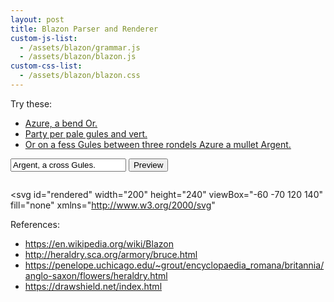 ```yaml
---
layout: post
title: Blazon Parser and Renderer
custom-js-list:
  - /assets/blazon/grammar.js
  - /assets/blazon/blazon.js
custom-css-list:
  - /assets/blazon/blazon.css
---
```


Try these:

- <a class="example" href="#">Azure, a bend Or.</a>
- <a class="example" href="#">Party per pale gules and vert.</a>
- <a class="example" href="#">Or on a fess Gules between three rondels Azure a mullet Argent.</a>

<form id="form">
  <input type="text" id="blazon-input" value="Argent, a cross Gules.">

  <button type="submit">
  Preview
  </button>
</form>

<pre id="error"></pre>

<svg
  id="rendered"
  width="200"
  height="240"
  viewBox="-60 -70 120 140"
  fill="none"
  xmlns="http://www.w3.org/2000/svg"
>
</svg>

References:

- https://en.wikipedia.org/wiki/Blazon
- http://heraldry.sca.org/armory/bruce.html
- https://penelope.uchicago.edu/~grout/encyclopaedia_romana/britannia/anglo-saxon/flowers/heraldry.html
- https://drawshield.net/index.html
